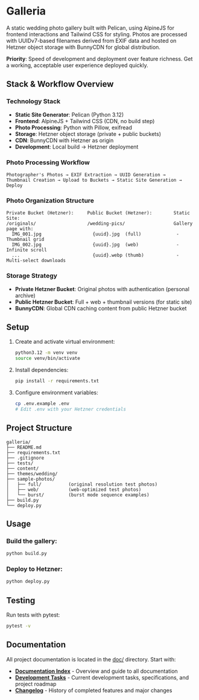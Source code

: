 # Galleria

A static wedding photo gallery built with Pelican, using AlpineJS for frontend interactions and Tailwind CSS for styling. Photos are processed with UUIDv7-based filenames derived from EXIF data and hosted on Hetzner object storage with BunnyCDN for global distribution.

**Priority**: Speed of development and deployment over feature richness. Get a working, acceptable user experience deployed quickly.

## Stack & Workflow Overview

### Technology Stack
- **Static Site Generator**: Pelican (Python 3.12)
- **Frontend**: AlpineJS + Tailwind CSS (CDN, no build step)
- **Photo Processing**: Python with Pillow, exifread
- **Storage**: Hetzner object storage (private + public buckets)
- **CDN**: BunnyCDN with Hetzner as origin
- **Development**: Local build → Hetzner deployment

### Photo Processing Workflow
```
Photographer's Photos → EXIF Extraction → UUID Generation → 
Thumbnail Creation → Upload to Buckets → Static Site Generation → Deploy
```

### Photo Organization Structure
```
Private Bucket (Hetzner):     Public Bucket (Hetzner):        Static Site:
/originals/                   /wedding-pics/                  Gallery page with:
  IMG_001.jpg                   {uuid}.jpg  (full)             - Thumbnail grid
  IMG_002.jpg                   {uuid}.jpg  (web)              - Infinite scroll
  ...                           {uuid}.webp (thumb)            - Multi-select downloads
```

### Storage Strategy
- **Private Hetzner Bucket**: Original photos with authentication (personal archive)
- **Public Hetzner Bucket**: Full + web + thumbnail versions (for static site)
- **BunnyCDN**: Global CDN caching content from public Hetzner bucket

## Setup

1. Create and activate virtual environment:
   ```bash
   python3.12 -m venv venv
   source venv/bin/activate
   ```

2. Install dependencies:
   ```bash
   pip install -r requirements.txt
   ```

3. Configure environment variables:
   ```bash
   cp .env.example .env
   # Edit .env with your Hetzner credentials
   ```

## Project Structure

```
galleria/
├── README.md
├── requirements.txt
├── .gitignore
├── tests/
├── content/
├── themes/wedding/
├── sample-photos/
│   ├── full/          (original resolution test photos)
│   ├── web/           (web-optimized test photos)
│   └── burst/         (burst mode sequence examples)
├── build.py
└── deploy.py
```

## Usage

### Build the gallery:
```bash
python build.py
```

### Deploy to Hetzner:
```bash
python deploy.py
```

## Testing

Run tests with pytest:
```bash
pytest -v
```

## Documentation

All project documentation is located in the [doc/](./doc/) directory. Start with:

- **[Documentation Index](./doc/README.md)** - Overview and guide to all documentation
- **[Development Tasks](./doc/TODO.md)** - Current development tasks, specifications, and project roadmap
- **[Changelog](./doc/CHANGELOG.md)** - History of completed features and major changes